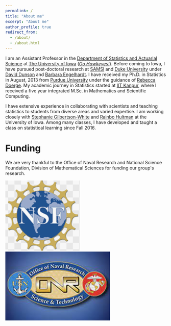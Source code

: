 ```yaml
---
permalink: /
title: "About me"
excerpt: "About me"
author_profile: true
redirect_from: 
  - /about/
  - /about.html
---
```


I am an Assistant Professor in the [Department of Statistics and Actuarial Science](https://stat.uiowa.edu/) at [The University of Iowa](https://uiowa.edu/) ([*Go Hawkeyes!*](https://hawkeyesports.com/)). Before coming to Iowa, I have pursued post-doctoral research at [SAMSI](www.samsi.info) and [Duke University](https://stat.duke.edu) under [David Dunson](https://en.wikipedia.org/wiki/David_Dunson) and [Barbara Engelhardt](https://www.cs.princeton.edu/people/profile/bee). I have received my Ph.D. in Statistics in August, 2013 from [Purdue University](https://www.stat.purdue.edu/) under the guidance of [Rebecca Doerge](https://www.cmu.edu/mcs/people/dean-bio.html). My academic journey in Statistics started at [IIT Kanpur](https://www.iitk.ac.in/math/), where I received a five year integrated M.Sc. in Mathematics and Scientific Computing.

I have extensive experience in collaborating with scientists and teaching statistics to students from diverse areas and varied expertise. I am working closely with [Stephanie Gilbertson-White](http://www.nursing.uiowa.edu/faculty-staff/faculty-directory/sgilbertsonwhite) and [Rainbo Hultman](https://hultman.lab.uiowa.edu/) at the University of Iowa. Among many classes, I have developed and taught a class on statistical learning since Fall 2016. 

Funding
======
We are very thankful to the Office of Naval Research and National Science Foundation, Division of Mathematical Sciences for funding our group's research.

![](/images/nsf.png) ![](/images/onr.png)

